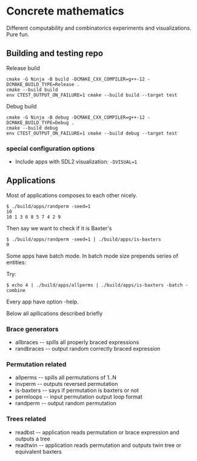 # Concrete mathematics

Different computability and combinatorics experiments and visualizations. Pure fun.

## Building and testing repo

Release build

```
cmake -G Ninja -B build -DCMAKE_CXX_COMPILER=g++-12 -DCMAKE_BUILD_TYPE=Release .
cmake --build build
env CTEST_OUTPUT_ON_FAILURE=1 cmake --build build --target test
```

Debug build

```
cmake -G Ninja -B debug -DCMAKE_CXX_COMPILER=g++-12 -DCMAKE_BUILD_TYPE=Debug .
cmake --build debug
env CTEST_OUTPUT_ON_FAILURE=1 cmake --build debug --target test
```

### special configuration options

- Include apps with SDL2 visualization: `-DVISUAL=1`

## Applications

Most of applications composes to each other nicely.

```
$ ./build/apps/randperm -seed=1
10
10 1 3 6 8 5 7 4 2 9
```

Then say we want to check if it is Baxter's

```
$ ./build/apps/randperm -seed=1 | ./build/apps/is-baxters
0
```

Some apps have batch mode. In batch mode size prepends series of entities:

Try:

```
$ echo 4 | ./build/apps/allperms | ./build/apps/is-baxters -batch -combine
```

Every app have option -help.

Below all apllications described briefly

### Brace generators
- allbraces -- spills all properly braced expressions
- randbraces -- output random correctly braced expression

### Permutation related
- allperms -- spills all permutations of 1..N
- invperm -- outputs reversed permutation
- is-baxters -- says if permutation is baxters or not
- permloops -- input permutation output loop format
- randperm -- output random permutation

### Trees related
- readbst -- application reads permutation or brace expression and outputs a tree
- readtwin -- application reads permutation and outputs twin tree or equivalent baxters
